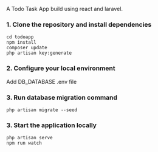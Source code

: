 A Todo Task App build using react and laravel.

### 1. Clone the repository and install dependencies

```
cd todoapp
npm install
composer update
php artisan key:generate
```

### 2. Configure your local environment

Add DB_DATABASE .env file

### 3. Run database migration command

```
php artisan migrate --seed
```

### 3. Start the application locally

```
php artisan serve
npm run watch
```
